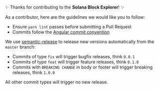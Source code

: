 
✨ Thanks for contributing to the **Solana Block Explorer**! ✨

As a contributor, here are the guidelines we would like you to follow:
* Ensure `yarn lint` passes before submitting a Pull Request
* Commits follow the [Angular commit convention](https://github.com/angular/angular.js/blob/master/DEVELOPERS.md#-git-commit-guidelines)

We use [semantic-release](https://github.com/semantic-release/semantic-release)
to release new versions automatically from the `master` branch:
*  Commits of type `fix` will trigger bugfix releases, think `0.0.1`
*  Commits of type `feat` will trigger feature releases, think `0.1.0`
*  Commits with `BREAKING CHANGE` in body or footer will trigger breaking releases, think `1.0.0`

All other commit types will trigger no new release.
